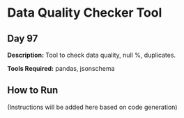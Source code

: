 # Data Quality Checker Tool

## Day 97

**Description:** Tool to check data quality, null %, duplicates.

**Tools Required:** pandas, jsonschema

## How to Run

(Instructions will be added here based on code generation)
